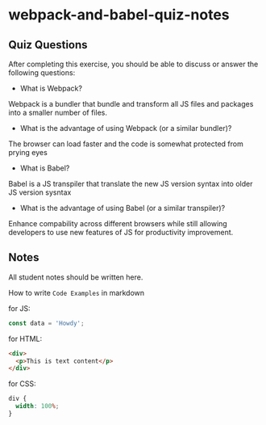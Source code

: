 # webpack-and-babel-quiz-notes

## Quiz Questions

After completing this exercise, you should be able to discuss or answer the following questions:

- What is Webpack?

Webpack is a bundler that bundle and transform all JS files and packages into a smaller number of files.

- What is the advantage of using Webpack (or a similar bundler)?

The browser can load faster and the code is somewhat protected from prying eyes

- What is Babel?

Babel is a JS transpiler that translate the new JS version syntax into older JS version sysntax

- What is the advantage of using Babel (or a similar transpiler)?

Enhance compability across different browsers while still allowing developers to use new features of JS for productivity improvement.

## Notes

All student notes should be written here.

How to write `Code Examples` in markdown

for JS:

```js
const data = 'Howdy';
```

for HTML:

```html
<div>
  <p>This is text content</p>
</div>
```

for CSS:

```css
div {
  width: 100%;
}
```
